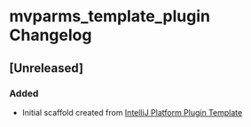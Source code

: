 <!-- Keep a Changelog guide -> https://keepachangelog.com -->

# mvparms_template_plugin Changelog

## [Unreleased]
### Added
- Initial scaffold created from [IntelliJ Platform Plugin Template](https://github.com/JetBrains/intellij-platform-plugin-template)
